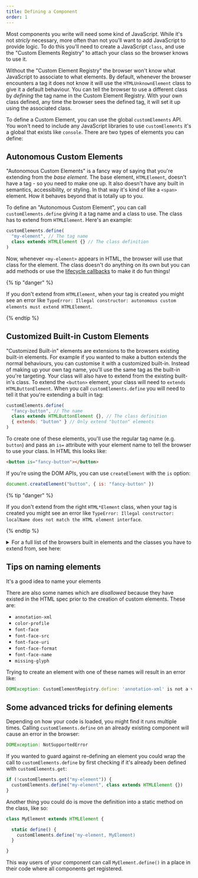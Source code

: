```yaml
---
title: Defining a Component
order: 1
---
```


Most components you write will need some kind of JavaScript. While it's not _stricly_ necessary, more often than not
you'll want to add JavaScript to provide logic. To do this you'll need to create a JavaScript `class`, and use the
"Custom Elements Registry" to attach your class so the browser knows to use it.

Without the "Custom Element Registry" the browser won't know what JavaScript to associate to what elements. By default,
whenever the browser encounters a tag it does not know it will use the `HTMLUnknownElement` class to give it a default
behaviour. You can tell the browser to use a different class by _defining_ the tag name in the Custom Element Registry.
With your own class defined, any time the browser sees the defined tag, it will set it up using the associated class.

To define a Custom Element, you can use the global `customElements` API. You won't need to include any JavaScript libraries
to use `customElements` it's a global that exists like `console`. There are two types of elements you can define:

## Autonomous Custom Elements

"Autonomous Custom Elements" is a fancy way of saying that you're extending from the _base element_. The base element,
`HTMLElement`, doesn't have a tag - so you need to make one up. It also doesn't have any built in semantics,
accessibility, or styling. In that way it's kind of like a `<span>` element. How it behaves beyond that is totally up to
you.

To define an "Autonomous Custom Element", you can call `customElements.define` giving it a tag name and a class to use.
The class has to extend from `HTMLElement`. Here's an example:

```js
customElements.define(
  "my-element", // The tag name
  class extends HTMLElement {} // The class definition
)
```

Now, whenever `<my-element>` appears in HTML, the browser will use that class for the element. The class doesn't do
anything on its own but you can add methods or use the [lifecycle callbacks][lifecycle] to make it do fun things!

{% tip "danger" %}

If you don't extend from `HTMLElement`, when your tag is created you might see an error like
`TypeError: Illegal constructor: autonomous custom elements must extend HTMLElement`.

{% endtip %}

[lifecycle]: /learn/components/lifecycle

## Customized Built-in Custom Elements

"Customized Built-in" elements are extensions to the browsers existing built-in elements. For example if you wanted to
make a button extends the normal behaviours, you can customise it with a customized built-in. Instead of making up your
own tag name, you'll use the same tag as the built-in you're targeting. Your class will also have to extend from the
existing built-in's class. To extend the `<button>` element, your class will need to `extends HTMLButtonElement`. When
you call `customElements.define` you will need to tell it that you're extending a built in tag:

```js
customElements.define(
  "fancy-button", // The name
  class extends HTMLButtonElement {}, // The class definition
  { extends: "button" } // Only extend "button" elements
)
```

To create one of these elements, you'll use the regular tag name (e.g. `button`) and pass an `is=` attribute with your
element name to tell the browser to use your class. In HTML this looks like:

```html
<button is="fancy-button"></button>
```

If you're using the DOM APIs, you can use `createElement` with the `is` option:

```js
document.createElement("button", { is: "fancy-button" })
```

{% tip "danger" %}

If you don't extend from the right `HTML*Element` class, when your tag is created you might see an error like
`TypeError: Illegal constructor: localName does not match the HTML element interface`.

{% endtip %}

<details>
  <summary>
    For a full list of the browsers built in elements and the classes you have to extend from, see here:
  </summary>

| Element      | Tag Name       | Class to extend from                                                                                |
| :----------- | :------------- | :-------------------------------------------------------------------------------------------------- |
| Anchor       | `<a>`          | [HTMLAnchorElement](https://developer.mozilla.org/en-US/docs/Web/API/HTMLAnchorElement)             |
| Area         | `<area>`       | [HTMLAreaElement](https://developer.mozilla.org/en-US/docs/Web/API/HTMLAreaElement)                 |
| Audio        | `<audio>`      | [HTMLAudioElement](https://developer.mozilla.org/en-US/docs/Web/API/HTMLAudioElement)               |
| Base         | `<base>`       | [HTMLBaseElement](https://developer.mozilla.org/en-US/docs/Web/API/HTMLBaseElement)                 |
| BlockQuote   | `<blockquote>` | [HTMLQuoteElement](https://developer.mozilla.org/en-US/docs/Web/API/HTMLQuoteElement)               |
| Body         | `<body>`       | [HTMLBodyElement](https://developer.mozilla.org/en-US/docs/Web/API/HTMLBodyElement)                 |
| BR           | `<br>`         | [HTMLBRElement](https://developer.mozilla.org/en-US/docs/Web/API/HTMLBRElement)                     |
| Button       | `<button>`     | [HTMLButtonElement](https://developer.mozilla.org/en-US/docs/Web/API/HTMLButtonElement)             |
| Canvas       | `<canvas>`     | [HTMLCanvasElement](https://developer.mozilla.org/en-US/docs/Web/API/HTMLCanvasElement)             |
| Data         | `<data>`       | [HTMLDataElement](https://developer.mozilla.org/en-US/docs/Web/API/HTMLDataElement)                 |
| DataList     | `<datalist>`   | [HTMLDataListElement](https://developer.mozilla.org/en-US/docs/Web/API/HTMLDataListElement)         |
| Del          | `<del>`        | [HTMLModElement](https://developer.mozilla.org/en-US/docs/Web/API/HTMLModElement)                   |
| Details      | `<details>`    | [HTMLDetailsElement](https://developer.mozilla.org/en-US/docs/Web/API/HTMLDetailsElement)           |
| Dialog       | `<dialog>`     | [HTMLDialogElement](https://developer.mozilla.org/en-US/docs/Web/API/HTMLDialogElement)             |
| Div          | `<div>`        | [HTMLDivElement](https://developer.mozilla.org/en-US/docs/Web/API/HTMLDivElement)                   |
| DList        | `<dl>`         | [HTMLDListElement](https://developer.mozilla.org/en-US/docs/Web/API/HTMLDListElement)               |
| Embed        | `<embed>`      | [HTMLEmbedElement](https://developer.mozilla.org/en-US/docs/Web/API/HTMLEmbedElement)               |
| FieldSet     | `<fieldset>`   | [HTMLFieldSetElement](https://developer.mozilla.org/en-US/docs/Web/API/HTMLFieldSetElement)         |
| Form         | `<form>`       | [HTMLFormElement](https://developer.mozilla.org/en-US/docs/Web/API/HTMLFormElement)                 |
| H1           | `<h1>`         | [HTMLHeadingElement](https://developer.mozilla.org/en-US/docs/Web/API/HTMLHeadingElement)           |
| H2           | `<h2>`         | [HTMLHeadingElement](https://developer.mozilla.org/en-US/docs/Web/API/HTMLHeadingElement)           |
| H3           | `<h3>`         | [HTMLHeadingElement](https://developer.mozilla.org/en-US/docs/Web/API/HTMLHeadingElement)           |
| H4           | `<h4>`         | [HTMLHeadingElement](https://developer.mozilla.org/en-US/docs/Web/API/HTMLHeadingElement)           |
| H5           | `<h5>`         | [HTMLHeadingElement](https://developer.mozilla.org/en-US/docs/Web/API/HTMLHeadingElement)           |
| H6           | `<h6>`         | [HTMLHeadingElement](https://developer.mozilla.org/en-US/docs/Web/API/HTMLHeadingElement)           |
| HR           | `<hr>`         | [HTMLHRElement](https://developer.mozilla.org/en-US/docs/Web/API/HTMLHRElement)                     |
| Head         | `<head>`       | [HTMLHeadElement](https://developer.mozilla.org/en-US/docs/Web/API/HTMLHeadElement)                 |
| Html         | `<html>`       | [HTMLHtmlElement](https://developer.mozilla.org/en-US/docs/Web/API/HTMLHtmlElement)                 |
| IFrame       | `<iframe>`     | [HTMLIFrameElement](https://developer.mozilla.org/en-US/docs/Web/API/HTMLIFrameElement)             |
| Image        | `<img>`        | [HTMLImageElement](https://developer.mozilla.org/en-US/docs/Web/API/HTMLImageElement)               |
| Ins          | `<ins>`        | [HTMLModElement](https://developer.mozilla.org/en-US/docs/Web/API/HTMLModElement)                   |
| Input        | `<input>`      | [HTMLInputElement](https://developer.mozilla.org/en-US/docs/Web/API/HTMLInputElement)               |
| Label        | `<label>`      | [HTMLLabelElement](https://developer.mozilla.org/en-US/docs/Web/API/HTMLLabelElement)               |
| Legend       | `<legend>`     | [HTMLLegendElement](https://developer.mozilla.org/en-US/docs/Web/API/HTMLLegendElement)             |
| LI           | `<li>`         | [HTMLLIElement](https://developer.mozilla.org/en-US/docs/Web/API/HTMLLIElement)                     |
| Link         | `<link>`       | [HTMLLinkElement](https://developer.mozilla.org/en-US/docs/Web/API/HTMLLinkElement)                 |
| Map          | `<map>`        | [HTMLMapElement](https://developer.mozilla.org/en-US/docs/Web/API/HTMLMapElement)                   |
| Menu         | `<menu>`       | [HTMLMenuElement](https://developer.mozilla.org/en-US/docs/Web/API/HTMLMenuElement)                 |
| Meta         | `<meta>`       | [HTMLMetaElement](https://developer.mozilla.org/en-US/docs/Web/API/HTMLMetaElement)                 |
| Meter        | `<meter>`      | [HTMLMeterElement](https://developer.mozilla.org/en-US/docs/Web/API/HTMLMeterElement)               |
| Object       | `<object>`     | [HTMLObjectElement](https://developer.mozilla.org/en-US/docs/Web/API/HTMLObjectElement)             |
| OList        | `<ol>`         | [HTMLOListElement](https://developer.mozilla.org/en-US/docs/Web/API/HTMLOListElement)               |
| OptGroup     | `<optgroup>`   | [HTMLOptGroupElement](https://developer.mozilla.org/en-US/docs/Web/API/HTMLOptGroupElement)         |
| Option       | `<option>`     | [HTMLOptionElement](https://developer.mozilla.org/en-US/docs/Web/API/HTMLOptionElement)             |
| Output       | `<output>`     | [HTMLOutputElement](https://developer.mozilla.org/en-US/docs/Web/API/HTMLOutputElement)             |
| Paragraph    | `<p>`          | [HTMLParagraphElement](https://developer.mozilla.org/en-US/docs/Web/API/HTMLParagraphElement)       |
| Picture      | `<picture>`    | [HTMLPictureElement](https://developer.mozilla.org/en-US/docs/Web/API/HTMLPictureElement)           |
| Pre          | `<pre>`        | [HTMLPreElement](https://developer.mozilla.org/en-US/docs/Web/API/HTMLPreElement)                   |
| Progress     | `<progress>`   | [HTMLProgressElement](https://developer.mozilla.org/en-US/docs/Web/API/HTMLProgressElement)         |
| Quote        | `<q>`          | [HTMLQuoteElement](https://developer.mozilla.org/en-US/docs/Web/API/HTMLQuoteElement)               |
| Script       | `<script>`     | [HTMLScriptElement](https://developer.mozilla.org/en-US/docs/Web/API/HTMLScriptElement)             |
| Select       | `<select>`     | [HTMLSelectElement](https://developer.mozilla.org/en-US/docs/Web/API/HTMLSelectElement)             |
| Slot         | `<slot>`       | [HTMLSlotElement](https://developer.mozilla.org/en-US/docs/Web/API/HTMLSlotElement)                 |
| Source       | `<source>`     | [HTMLSourceElement](https://developer.mozilla.org/en-US/docs/Web/API/HTMLSourceElement)             |
| Span         | `<span>`       | [HTMLSpanElement](https://developer.mozilla.org/en-US/docs/Web/API/HTMLSpanElement)                 |
| Style        | `<style>`      | [HTMLStyleElement](https://developer.mozilla.org/en-US/docs/Web/API/HTMLStyleElement)               |
| TableCaption | `<caption>`    | [HTMLTableCaptionElement](https://developer.mozilla.org/en-US/docs/Web/API/HTMLTableCaptionElement) |
| TableCell    | `<td>`         | [HTMLTableCellElement](https://developer.mozilla.org/en-US/docs/Web/API/HTMLTableCellElement)       |
| Table        | `<table>`      | [HTMLTableElement](https://developer.mozilla.org/en-US/docs/Web/API/HTMLTableElement)               |
| TableRow     | `<tr>`         | [HTMLTableRowElement](https://developer.mozilla.org/en-US/docs/Web/API/HTMLTableRowElement)         |
| TBody        | `<tbody>`      | [HTMLTableSectionElement](https://developer.mozilla.org/en-US/docs/Web/API/HTMLTableSectionElement) |
| Template     | `<template>`   | [HTMLTemplateElement](https://developer.mozilla.org/en-US/docs/Web/API/HTMLTemplateElement)         |
| TextArea     | `<textarea>`   | [HTMLTextAreaElement](https://developer.mozilla.org/en-US/docs/Web/API/HTMLTextAreaElement)         |
| Time         | `<time>`       | [HTMLTimeElement](https://developer.mozilla.org/en-US/docs/Web/API/HTMLTimeElement)                 |
| Title        | `<title>`      | [HTMLTitleElement](https://developer.mozilla.org/en-US/docs/Web/API/HTMLTitleElement)               |
| Track        | `<track>`      | [HTMLTrackElement](https://developer.mozilla.org/en-US/docs/Web/API/HTMLTrackElement)               |
| UList        | `<ul>`         | [HTMLUListElement](https://developer.mozilla.org/en-US/docs/Web/API/HTMLUListElement)               |
| Video        | `<video>`      | [HTMLVideoElement](https://developer.mozilla.org/en-US/docs/Web/API/HTMLVideoElement)               |

</details>

## Tips on naming elements

It's a good idea to name your elements

There are also some names which are _disallowed_ because they have existed in the HTML spec prior to the creation of
custom elements. These are:

- `annotation-xml`
- `color-profile`
- `font-face`
- `font-face-src`
- `font-face-uri`
- `font-face-format`
- `font-face-name`
- `missing-glyph`

Trying to create an element with one of these names will result in an error like:

```js
DOMException: CustomElementRegistry.define: 'annotation-xml' is not a valid custom element name
```

## Some advanced tricks for defining elements

Depending on how your code is loaded, you might find it runs multiple times. Calling `customElements.define` on an
already existing component will cause an error in the browser:

```js
DOMException: NotSupportedError
```

If you wanted to guard against re-defining an element you could wrap the call to `customElements.define` by first
checking if it's already been defined with `customElements.get`:

```js
if (!customElements.get("my-element")) {
  customElements.define("my-element", class extends HTMLElement {})
}
```

Another thing you could do is move the definition into a static method on the class, like so:

```js
class MyElement extends HTMLElement {

  static define() {
    customElements.define('my-element, MyElement)
  }

}
```

This way users of your component can call `MyElement.define()` in a place in their code where all components get
registered.
